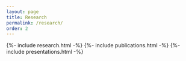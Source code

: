 ```yaml
---
layout: page
title: Research
permalink: /research/
order: 2
---
```


{%- include research.html -%}
{%- include publications.html -%}
{%- include presentations.html -%}
